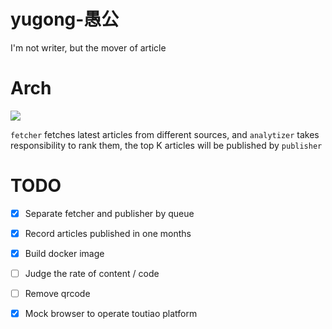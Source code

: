 # yugong-愚公
I'm not writer, but the mover of article

# Arch

![](http://ojiqea97q.bkt.clouddn.com/content/distribution/Screen%20Shot%202018-03-03%20at%2021.29.06.png)

`fetcher` fetches latest articles from different sources, and `analytizer`
takes responsibility to rank them, the top K articles will be published by `publisher` 


# TODO

 - [x] Separate fetcher and  publisher by queue
 - [x] Record articles published in one months
 - [x] Build docker image
 - [ ] Judge the rate of content / code
 - [ ] Remove qrcode
 - [x] Mock browser to operate toutiao platform


